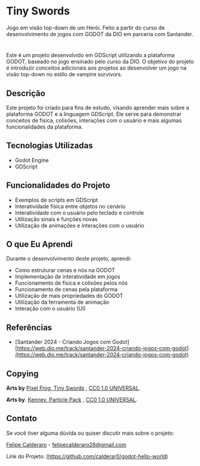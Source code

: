 # Tiny Swords
Jogo em visão top-down de um Herói. Feito a partir do curso de desenvolvimento de jogos com GODOT da DIO em parceria com Santander.
# 
Este é um projeto desenvolvido em GDScript utilizando a plataforma GODOT, baseado no jogo ensinado pelo curso da DIO. O objetivo do projeto é introduzir conceitos adicionais aos projetos ao desenvolver um jogo na visão top-down no estilo de vampire survivors.

## Descrição

Este projeto foi criado para fins de estudo, visando aprender mais sobre a plataforma GODOT e a linguagem GDScript. Ele serve para demonstrar conceitos de física, colisões, interações com o usuário e mais algumas funcionalidades da plataforma.

## Tecnologias Utilizadas

- Godot Engine
- GDScript

## Funcionalidades do Projeto

- Exemplos de scripts em GDScript
- Interatividade física entre objetos no cenário
- Interatividade com o usuário pelo teclado e controle
- Utilização sinais e funções novas
- Utilização de animações e interações com o usuário

## O que Eu Aprendi

Durante o desenvolvimento deste projeto, aprendi:

- Como estruturar cenas e nós na GODOT
- Implementação de interatividade em jogos
- Funcionamento de física e colisões pelos nós
- Funcionamento de cenas pela plataforma
- Utilização de mais propriedades do GODOT
- Utilização da ferramenta de animação
- Interação com o usuário (UI)


## Referências

- [Santander 2024 - Criando Jogos com Godot] [https://web.dio.me/track/santander-2024-criando-jogos-com-godot](https://web.dio.me/track/santander-2024-criando-jogos-com-godot)

## Copying

**Arts by** [Pixel Frog, Tiny Swords](https://pixelfrog-assets.itch.io/tiny-swords) , [CC0 1.0 UNIVERSAL](https://creativecommons.org/publicdomain/zero/1.0/). 

**Arts by**. [Kenney, Particle Pack](https://www.kenney.nl/assets/particle-pack) , [CC0 1.0 UNIVERSAL](https://creativecommons.org/publicdomain/zero/1.0/). 


## Contato

Se você tiver alguma dúvida ou quiser discutir mais sobre o projeto:

[Felipe Calderaro](https://www.linkedin.com/in/felipe-calderaro/) - felipecalderaro28@gmail.com

Link do Projeto: [(https://github.com/calderar0/godot-hello-world)](https://github.com/calderar0/godot-hello-world) <br>
